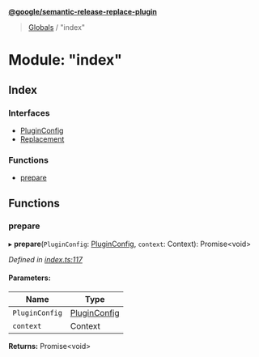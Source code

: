 **[@google/semantic-release-replace-plugin](../README.md)**

> [Globals](../README.md) / "index"

# Module: "index"

## Index

### Interfaces

* [PluginConfig](../interfaces/_index_.pluginconfig.md)
* [Replacement](../interfaces/_index_.replacement.md)

### Functions

* [prepare](_index_.md#prepare)

## Functions

### prepare

▸ **prepare**(`PluginConfig`: [PluginConfig](../interfaces/_index_.pluginconfig.md), `context`: Context): Promise<void\>

*Defined in [index.ts:117](https://github.com/google/semantic-release-replace-plugin/blob/f8aec3c/src/index.ts#L117)*

#### Parameters:

Name | Type |
------ | ------ |
`PluginConfig` | [PluginConfig](../interfaces/_index_.pluginconfig.md) |
`context` | Context |

**Returns:** Promise<void\>
